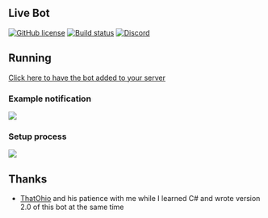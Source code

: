 ## Live Bot
[![GitHub license](https://img.shields.io/github/license/bsquidwrd/Live-Bot.svg)](https://github.com/bsquidwrd/Live-Bot/blob/master/LICENSE) [![Build status](https://ci.appveyor.com/api/projects/status/88rpgpna31dq4pgj?svg=true)](https://ci.appveyor.com/project/Bsquidwrd47752/livebot-test) [![Discord](https://discordapp.com/api/guilds/350337137079746581/widget.png?style=shield)](https://discord.gg/zXkb4JP)


## Running
[Click here to have the bot added to your server](https://discordapp.com/oauth2/authorize?client_id=334870738257444865&scope=bot&permissions=519248)

### Example notification
<img src="https://i.imgur.com/n2RXb1E.png" />

### Setup process
<img src="https://i.imgur.com/3zjjOnQ.gif" />


## Thanks
- [ThatOhio](https://github.com/thatohio) and his patience with me while I learned C# and wrote version 2.0 of this bot at the same time
